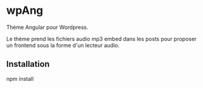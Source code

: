 # wpAng
Thème Angular pour Wordpress.

Le thème prend les fichiers audio mp3 embed dans les posts pour proposer un frontend sous la forme d'un lecteur audio.

## Installation

npm install

